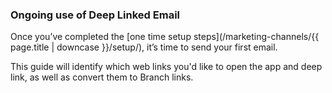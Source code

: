 ### Ongoing use of Deep Linked Email

Once you’ve completed the [one time setup steps](/marketing-channels/{{ page.title | downcase }}/setup/), it’s time to send your first email.

This guide will identify which web links you'd like to open the app and deep link, as well as convert them to Branch links.